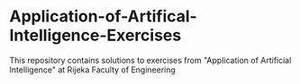 # Application-of-Artifical-Intelligence-Exercises
This repository contains solutions to exercises from "Application of Artificial Intelligence" at Rijeka Faculty of Engineering
